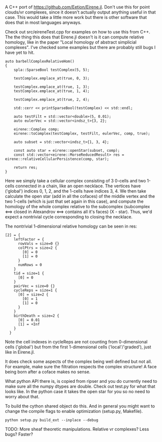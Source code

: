 A C++ port of https://github.com/Eetion/Eirene.jl. Don't use this for point clouds/vr complexes, since it doesn't actually output anything useful in that case. 
This would take a little more work but there is other software that does that in most languages anyways.

Check out src/eireneTest.cpp for examples on how to use this from C++. The the thing this does that Eirene.jl doesn't is it can compute relative homology, like in the paper "Local homology of abstract simplicial complexes".
I've checked some examples but there are probably still bugs I have yet to hit.

```
auto barbellComplexRelativeHom()
{
    spla::SparseBool testComplex(5, 5);

    testComplex.emplace_at(true, 0, 3);

    testComplex.emplace_at(true, 1, 3);
    testComplex.emplace_at(true, 1, 4);

    testComplex.emplace_at(true, 2, 4);

    std::cerr << printSparseBool(testComplex) << std::endl;

    auto testFilt = std::vector<double>(5, 0.01);
    auto eulerVec = std::vector<indsz_t>{3, 2};

    eirene::Complex comp;
    eirene::toComplex(testComplex, testFilt, eulerVec, comp, true);

    auto subset = std::vector<indsz_t>{1, 3, 4};

    const auto star = eirene::openStar(subset, comp);
    const std::vector<eirene::MorseReducedResult> res = eirene::relativeCellularPersistence(comp, star);

    return res;
}
```

Here we simply take a cellular complex consisting of 3 0-cells and two 1-cells connected in a chain, like an open necklace. The vertices have ('global') indices 0, 1, 2, and the 
1-cells have indices 3, 4. We then take calculate the open star (add in all the cofaces) of the middle vertex and the two 1-cells (which is just that set again in this case), and compute 
the homology of the whole complex relative to the subcomplex (subcomplex <==> closed in Alexandrov <==> contains all it's faces) (X - star). Thus, we'd expect a nontrivial cycle corresponding 
to closing the necklace.

The nontrivial 1-dimensional relative homology can be seen in res:

```
[2] = {
    leftFactor = {
      rowVals = size=0 {}
      colPtrs = size=2 {
        [0] = 0
        [1] = 0
      }
      numRows = 0
    }
    tid = size=1 {
      [0] = 0
    }
    pairVec = size=0 {}
    cycleReps = size=1 {
      [0] = size=2 {
        [0] = 1
        [1] = 0
      }
    }
    birthDeath = size=2 {
      [0] = 0.01
      [1] = +Inf
    }
  }
```

Note the cell indexes in cycleReps are not counting from 0-dimensional cells ('global') but from the first 1-dimensional cells ('local'/'graded'), just like in Eirene.jl.

It does check some aspects of the complex being well defined but not all. For example, make sure the filtration respects the complex structure! 
A face being born after a coface makes no sense.

What python API there is, is copied from ripser and you do currently need to make sure all the numpy dtypes are double. Check out test.py for what that looks like. In the python case it takes the open star
for you so no need to worry about that.

To build the cython shared object do this. And in general you might want to change the compile flags to enable optimization (setup.py, Makefile).

```
python setup.py build_ext --inplace --debug
```

TODO:
More sheaf theoretic manipulations.
Relative vr complexes?
Less bugs?
Faster?







